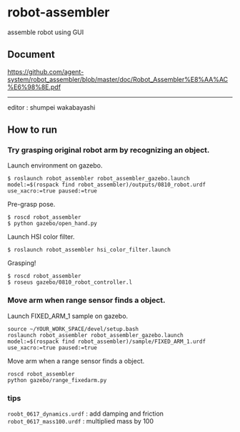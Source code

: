 # robot-assembler
assemble robot using GUI

## Document
https://github.com/agent-system/robot_assembler/blob/master/doc/Robot_Assembler%E8%AA%AC%E6%98%8E.pdf


**************************
editor : shumpei wakabayashi 

## How to run



### Try grasping original robot arm by recognizing an object.

Launch environment on gazebo.
```
$ roslaunch robot_assembler robot_assembler_gazebo.launch  model:=$(rospack find robot_assembler)/outputs/0810_robot.urdf use_xacro:=true paused:=true
```

Pre-grasp pose.
```
$ roscd robot_assembler 
$ python gazebo/open_hand.py 
```

Launch HSI color filter.
```
$ roslaunch robot_assembler hsi_color_filter.launch 
```

Grasping!
```
$ roscd robot_assembler
$ roseus gazebo/0810_robot_controller.l
```








### Move arm when range sensor finds a object. 

Launch FIXED_ARM_1 sample on gazebo.
```
source ~/YOUR_WORK_SPACE/devel/setup.bash
roslaunch robot_assembler robot_assembler_gazebo.launch model:=$(rospack find robot_assembler)/sample/FIXED_ARM_1.urdf use_xacro:=true paused:=true
```

Move arm when a range sensor finds a object.
```
roscd robot_assembler
python gazebo/range_fixedarm.py 
```

### tips
`roobt_0617_dynamics.urdf` : add damping and friction 
`robot_0617_mass100.urdf` : multiplied mass by 100
